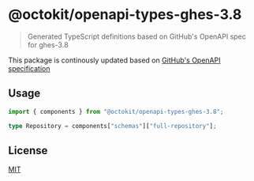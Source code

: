 # @octokit/openapi-types-ghes-3.8

> Generated TypeScript definitions based on GitHub's OpenAPI spec for ghes-3.8

This package is continously updated based on [GitHub's OpenAPI specification](https://github.com/github/rest-api-description/)

## Usage

```ts
import { components } from "@octokit/openapi-types-ghes-3.8";

type Repository = components["schemas"]["full-repository"];
```

## License

[MIT](LICENSE)
